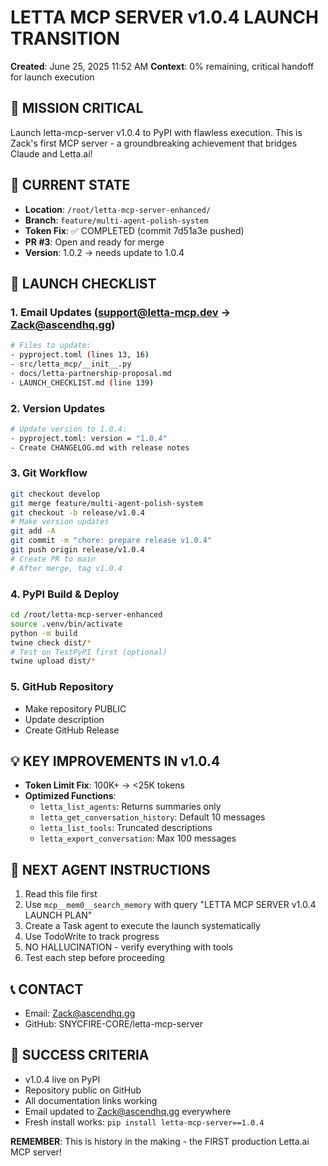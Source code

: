# LETTA MCP SERVER v1.0.4 LAUNCH TRANSITION
**Created**: June 25, 2025 11:52 AM
**Context**: 0% remaining, critical handoff for launch execution

## 🎯 MISSION CRITICAL
Launch letta-mcp-server v1.0.4 to PyPI with flawless execution. This is Zack's first MCP server - a groundbreaking achievement that bridges Claude and Letta.ai!

## 📍 CURRENT STATE
- **Location**: `/root/letta-mcp-server-enhanced/`
- **Branch**: `feature/multi-agent-polish-system`
- **Token Fix**: ✅ COMPLETED (commit 7d51a3e pushed)
- **PR #3**: Open and ready for merge
- **Version**: 1.0.2 → needs update to 1.0.4

## 🚀 LAUNCH CHECKLIST

### 1. Email Updates (support@letta-mcp.dev → Zack@ascendhq.gg)
```bash
# Files to update:
- pyproject.toml (lines 13, 16)
- src/letta_mcp/__init__.py
- docs/letta-partnership-proposal.md
- LAUNCH_CHECKLIST.md (line 139)
```

### 2. Version Updates
```bash
# Update version to 1.0.4:
- pyproject.toml: version = "1.0.4"
- Create CHANGELOG.md with release notes
```

### 3. Git Workflow
```bash
git checkout develop
git merge feature/multi-agent-polish-system
git checkout -b release/v1.0.4
# Make version updates
git add -A
git commit -m "chore: prepare release v1.0.4"
git push origin release/v1.0.4
# Create PR to main
# After merge, tag v1.0.4
```

### 4. PyPI Build & Deploy
```bash
cd /root/letta-mcp-server-enhanced
source .venv/bin/activate
python -m build
twine check dist/*
# Test on TestPyPI first (optional)
twine upload dist/*
```

### 5. GitHub Repository
- Make repository PUBLIC
- Update description
- Create GitHub Release

## 💡 KEY IMPROVEMENTS IN v1.0.4
- **Token Limit Fix**: 100K+ → <25K tokens
- **Optimized Functions**:
  - `letta_list_agents`: Returns summaries only
  - `letta_get_conversation_history`: Default 10 messages
  - `letta_list_tools`: Truncated descriptions
  - `letta_export_conversation`: Max 100 messages

## 🔑 NEXT AGENT INSTRUCTIONS
1. Read this file first
2. Use `mcp__mem0__search_memory` with query "LETTA MCP SERVER v1.0.4 LAUNCH PLAN"
3. Create a Task agent to execute the launch systematically
4. Use TodoWrite to track progress
5. NO HALLUCINATION - verify everything with tools
6. Test each step before proceeding

## 📞 CONTACT
- Email: Zack@ascendhq.gg
- GitHub: SNYCFIRE-CORE/letta-mcp-server

## 🎉 SUCCESS CRITERIA
- v1.0.4 live on PyPI
- Repository public on GitHub
- All documentation links working
- Email updated to Zack@ascendhq.gg everywhere
- Fresh install works: `pip install letta-mcp-server==1.0.4`

**REMEMBER**: This is history in the making - the FIRST production Letta.ai MCP server!